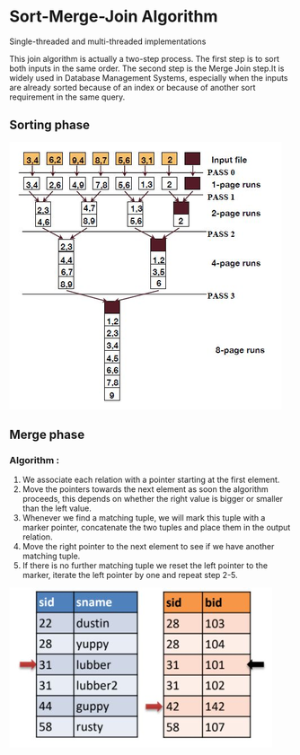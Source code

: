# Sort-Merge-Join Algorithm
 Single-threaded and multi-threaded implementations 


This join algorithm is actually a two-step process. The first step is to sort both inputs in
the same order. The second step is the Merge Join step.It is widely used in Database Management Systems, especially when the inputs are
already sorted because of an index or because of another sort requirement in the same
query.

## Sorting phase

<img src='Images/Sort.png'>
 
## Merge phase

### Algorithm :
  1. We associate each relation with a pointer starting at the first element.
  2. Move the pointers towards the next element as soon the algorithm proceeds, this
depends on whether the right value is bigger or smaller than the left value.
  4. Whenever we find a matching tuple, we will mark this tuple with a marker pointer,
concatenate the two tuples and place them in the output relation.
  4. Move the right pointer to the next element to see if we have another matching
tuple.
  5. If there is no further matching tuple we reset the left pointer to the marker, iterate
the left pointer by one and repeat step 2-5.
  
 

<img src='Images/Merge.png'>
